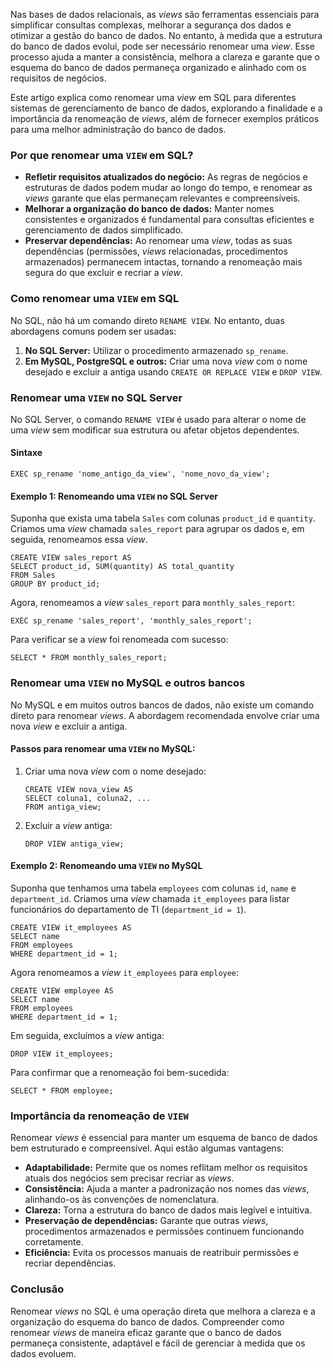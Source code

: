 Nas bases de dados relacionais, as _views_ são ferramentas essenciais para simplificar consultas complexas, melhorar a segurança dos dados e otimizar a gestão do banco de dados. No entanto, à medida que a estrutura do banco de dados evolui, pode ser necessário renomear uma _view_. Esse processo ajuda a manter a consistência, melhora a clareza e garante que o esquema do banco de dados permaneça organizado e alinhado com os requisitos de negócios.

Este artigo explica como renomear uma _view_ em SQL para diferentes sistemas de gerenciamento de banco de dados, explorando a finalidade e a importância da renomeação de _views_, além de fornecer exemplos práticos para uma melhor administração do banco de dados.

### **Por que renomear uma** `VIEW` **em SQL?**

- **Refletir requisitos atualizados do negócio:** As regras de negócios e estruturas de dados podem mudar ao longo do tempo, e renomear as _views_ garante que elas permaneçam relevantes e compreensíveis.
- **Melhorar a organização do banco de dados:** Manter nomes consistentes e organizados é fundamental para consultas eficientes e gerenciamento de dados simplificado.
- **Preservar dependências:** Ao renomear uma _view_, todas as suas dependências (permissões, _views_ relacionadas, procedimentos armazenados) permanecem intactas, tornando a renomeação mais segura do que excluir e recriar a _view_.

### **Como renomear uma** `VIEW` **em SQL**

No SQL, não há um comando direto `RENAME VIEW`. No entanto, duas abordagens comuns podem ser usadas:

1. **No SQL Server:** Utilizar o procedimento armazenado `sp_rename`.
2. **Em MySQL, PostgreSQL e outros:** Criar uma nova _view_ com o nome desejado e excluir a antiga usando `CREATE OR REPLACE VIEW` e `DROP VIEW`.

### **Renomear uma** `VIEW` **no SQL Server**

No SQL Server, o comando `RENAME VIEW` é usado para alterar o nome de uma _view_ sem modificar sua estrutura ou afetar objetos dependentes.

#### **Sintaxe**

```
EXEC sp_rename 'nome_antigo_da_view', 'nome_novo_da_view';
```

#### **Exemplo 1: Renomeando uma** `VIEW` **no SQL Server**

Suponha que exista uma tabela `Sales` com colunas `product_id` e `quantity`. Criamos uma _view_ chamada `sales_report` para agrupar os dados e, em seguida, renomeamos essa _view_.

```
CREATE VIEW sales_report AS
SELECT product_id, SUM(quantity) AS total_quantity
FROM Sales
GROUP BY product_id;
```

Agora, renomeamos a _view_ `sales_report` para `monthly_sales_report`:

```
EXEC sp_rename 'sales_report', 'monthly_sales_report';
```

Para verificar se a _view_ foi renomeada com sucesso:

```
SELECT * FROM monthly_sales_report;
```

### **Renomear uma** `VIEW` **no MySQL e outros bancos**

No MySQL e em muitos outros bancos de dados, não existe um comando direto para renomear _views_. A abordagem recomendada envolve criar uma nova _view_ e excluir a antiga.

#### **Passos para renomear uma** `VIEW` **no MySQL:**

1. Criar uma nova _view_ com o nome desejado:

    ```
    CREATE VIEW nova_view AS
    SELECT coluna1, coluna2, ...
    FROM antiga_view;
    ```

2. Excluir a _view_ antiga:

    ```
    DROP VIEW antiga_view;
    ```

#### **Exemplo 2: Renomeando uma** `VIEW` **no MySQL**

Suponha que tenhamos uma tabela `employees` com colunas `id`, `name` e `department_id`. Criamos uma _view_ chamada `it_employees` para listar funcionários do departamento de TI (`department_id = 1`).

```
CREATE VIEW it_employees AS
SELECT name
FROM employees
WHERE department_id = 1;
```

Agora renomeamos a _view_ `it_employees` para `employee`:

```
CREATE VIEW employee AS
SELECT name
FROM employees
WHERE department_id = 1;
```

Em seguida, excluímos a _view_ antiga:

```
DROP VIEW it_employees;
```

Para confirmar que a renomeação foi bem-sucedida:

```
SELECT * FROM employee;
```

### **Importância da renomeação de** `VIEW`

Renomear _views_ é essencial para manter um esquema de banco de dados bem estruturado e compreensível. Aqui estão algumas vantagens:

- **Adaptabilidade:** Permite que os nomes reflitam melhor os requisitos atuais dos negócios sem precisar recriar as _views_.
- **Consistência:** Ajuda a manter a padronização nos nomes das _views_, alinhando-os às convenções de nomenclatura.
- **Clareza:** Torna a estrutura do banco de dados mais legível e intuitiva.
- **Preservação de dependências:** Garante que outras _views_, procedimentos armazenados e permissões continuem funcionando corretamente.
- **Eficiência:** Evita os processos manuais de reatribuir permissões e recriar dependências.

### **Conclusão**

Renomear _views_ no SQL é uma operação direta que melhora a clareza e a organização do esquema do banco de dados. Compreender como renomear _views_ de maneira eficaz garante que o banco de dados permaneça consistente, adaptável e fácil de gerenciar à medida que os dados evoluem.


